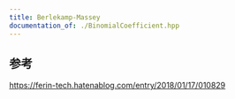 ```yaml
---
title: Berlekamp-Massey
documentation_of: ./BinomialCoefficient.hpp
---
```


## 参考
https://ferin-tech.hatenablog.com/entry/2018/01/17/010829
